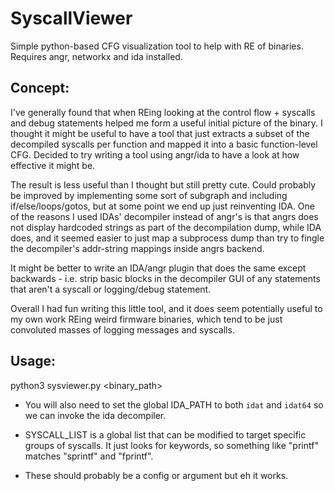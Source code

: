 # SyscallViewer

Simple python-based CFG visualization tool to help with RE of binaries. Requires angr, networkx and ida installed.

##  Concept:
I've generally found that when REing looking at the control flow + syscalls and debug statements helped me form a useful initial picture of the binary. I thought it might be useful to have a tool that just extracts a subset of the decompiled syscalls per function and mapped it into a basic function-level CFG. Decided to try writing a tool using angr/ida to have a look at how effective it might be.

The result is less useful than I thought but still pretty cute. Could probably be improved by implementing some sort of subgraph and including if/else/loops/gotos, but at some point we end up just reinventing IDA. One of the reasons I used IDAs' decompiler instead of angr's is that angrs does not display hardcoded strings as part of the decompilation dump, while IDA does, and it seemed easier to just map a subprocess dump than try to fingle the decompiler's addr-string mappings inside angrs backend.

It might be better to write an IDA/angr plugin that does the same except backwards - i.e. strip basic blocks in the decompiler GUI of any statements that aren't a syscall or logging/debug statement.

Overall I had fun writing this little tool, and it does seem potentially useful to my own work REing weird firmware binaries, which tend to be just convoluted masses of logging messages and syscalls.

## Usage:
python3 sysviewer.py <binary_path>

- You will also need to set the global IDA_PATH to both `idat` and `idat64` so we can invoke the ida decompiler.

- SYSCALL_LIST is a global list that can be modified to target specific groups of syscalls. It just looks for keywords, so something like "printf" matches "sprintf" and "fprintf".

- These should probably be a config or argument but eh it works.
